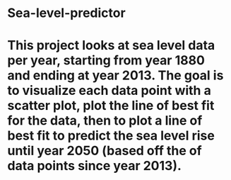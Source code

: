 # Sea-level-predictor
# This project looks at sea level data per year, starting from year 1880 and ending at year 2013. The goal is to visualize each data point with a scatter plot, plot the line of best fit for the data, then to plot a line of best fit to predict the sea level rise until year 2050 (based off the of data points since year 2013).
